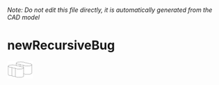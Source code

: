 ###### Note: Do not edit this file directly, it is automatically generated from the CAD model

# newRecursiveBug

![](/project.svg)



 

